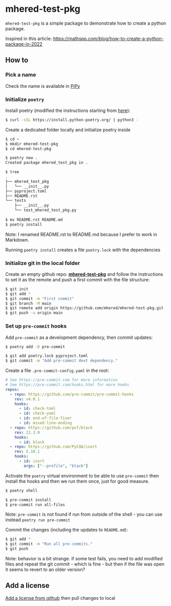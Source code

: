 # mhered-test-pkg

`mhered-test-pkg` is a simple package to demonstrate how to create a python package. 

Inspired in this article: https://mathspp.com/blog/how-to-create-a-python-package-in-2022

## How to

### Pick a name

Check the name is available in [PiPy](https://pypi.org/)

### Initialize `poetry`

Install poetry (modified the instructions starting from [here](https://python-poetry.org/docs/#osx--linux--bashonwindows-install-instructions)):

 ```bash
$ curl -sSL https://install.python-poetry.org/ | python3 -
 ```

Create a dedicated folder locally and initialize poetry inside

```bash
$ cd ~
$ mkdir mhered-test-pkg
$ cd mhered-test-pkg

$ poetry new .
Created package mhered_test_pkg in .

$ tree
.
├── mhered_test_pkg
│   └── __init__.py
├── pyproject.toml
├── README.rst
└── tests
    ├── __init__.py
    └── test_mhered_test_pkg.py
    
$ mv README.rst README.md
$ poetry install
```

Note: I renamed README.rst to README.md because I prefer to work in Markdown.

Running `poetry install` creates a file `poetry.lock` with the dependencies

### Initialize git in the local folder

Create an empty github repo: **[mhered-test-pkg](https://github.com/mhered/mhered-test-pkg)** and follow the instructions to set it as the remote and push a first commit with the file structure:

```bash
$ git init
$ git add *
$ git commit -m "First commit"
$ git branch -M main
$ git remote add origin https://github.com/mhered/mhered-test-pkg.git
$ git push -u origin main
```

### Set up `pre-commit` hooks

  Add `pre-commit` as a development dependency, then commit updates:

```bash
$ poetry add -D pre-commit

$ git add poetry.lock pyproject.toml
$ git commit -m "Add pre-commit devt dependency."
```

Create a file `.pre-commit-config.yaml` in the root:

```yaml
# See https://pre-commit.com for more information
# See https://pre-commit.com/hooks.html for more hooks
repos:
  - repo: https://github.com/pre-commit/pre-commit-hooks
    rev: v4.0.1
    hooks:
      - id: check-toml
      - id: check-yaml
      - id: end-of-file-fixer
      - id: mixed-line-ending
  - repo: https://github.com/psf/black
    rev: 22.3.0
    hooks:
      - id: black
  - repo: https://github.com/PyCQA/isort
    rev: 5.10.1
    hooks:
      - id: isort
        args: ["--profile", "black"]
```

Activate the `poetry` virtual environment to be able to use `pre-commit` then install the hooks and then we run them once, just for good measure. 

```bash
$ poetry shell

$ pre-commit install
$ pre-commit run all-files
```

Note: `pre-commit` is not found if run from outside of the shell - you can use instead `poetry run pre-commit`

Commit the changes (including the updates to `README.md`):  

```bash
$ git add *
$ git commit -m "Run all pre-commits."
$ git push
```

Note: behavior is a bit strange. if some test fails, you need to add modified files and repeat the git commit - which is fine - but then if the file was open it seems to revert to an older version?

## Add a license

[Add a license from github](https://docs.github.com/en/communities/setting-up-your-project-for-healthy-contributions/adding-a-license-to-a-repository) then pull changes to local
